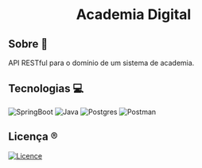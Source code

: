 <h1 align="center">Academia Digital</h1>

## Sobre 🎯

API RESTful para o domínio de um sistema de academia.

## Tecnologias 💻

![SpringBoot](https://img.shields.io/badge/Spring-6DB33F?style=for-the-badge&logo=spring&logoColor=white)
![Java](https://img.shields.io/badge/Java-ED8B00?style=for-the-badge&logo=java&logoColor=white)
![Postgres](https://img.shields.io/badge/PostgreSQL-316192?style=for-the-badge&logo=postgresql&logoColor=white)
![Postman](https://img.shields.io/badge/postman-FF6C37?style=for-the-badge&logo=postman&logoColor=white)

## Licença ®️

[![Licence](https://img.shields.io/github/license/Ileriayo/markdown-badges?style=for-the-badge)](./LICENSE)
